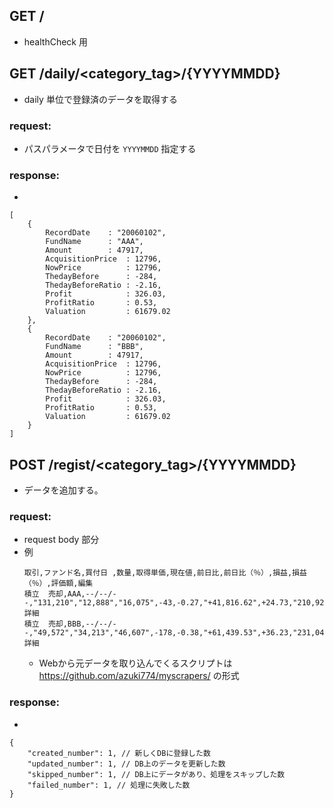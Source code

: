 ## GET /
- healthCheck 用

## GET /daily/<category_tag>/{YYYYMMDD}
- daily 単位で登録済のデータを取得する

### request:
- パスパラメータで日付を `YYYYMMDD` 指定する

### response:
-
```
[
    {
        RecordDate    : "20060102", 
        FundName      : "AAA",
        Amount        : 47917,
        AcquisitionPrice  : 12796,
        NowPrice          : 12796,
        ThedayBefore      : -284,
        ThedayBeforeRatio : -2.16,
        Profit            : 326.03,
        ProfitRatio       : 0.53,
        Valuation         : 61679.02
    },
    {
        RecordDate    : "20060102", 
        FundName      : "BBB",
        Amount        : 47917,
        AcquisitionPrice  : 12796,
        NowPrice          : 12796,
        ThedayBefore      : -284,
        ThedayBeforeRatio : -2.16,
        Profit            : 326.03,
        ProfitRatio       : 0.53,
        Valuation         : 61679.02
    }
]
```



## POST /regist/<category_tag>/{YYYYMMDD}
- データを追加する。
### request:
- request body 部分
- 例
    ```
    取引,ファンド名,買付日 ,数量,取得単価,現在値,前日比,前日比（％）,損益,損益（％）,評価額,編集
    積立  売却,AAA,--/--/--,"131,210","12,888","16,075",-43,-0.27,"+41,816.62",+24.73,"210,920.07",詳細  
    積立  売却,BBB,--/--/--,"49,572","34,213","46,607",-178,-0.38,"+61,439.53",+36.23,"231,040.22",詳細  
    ```
    - Webから元データを取り込んでくるスクリプトは https://github.com/azuki774/myscrapers/ の形式

### response:
-
```
{
    "created_number": 1, // 新しくDBに登録した数
    "updated_number": 1, // DB上のデータを更新した数
    "skipped_number": 1, // DB上にデータがあり、処理をスキップした数
    "failed_number": 1, // 処理に失敗した数
}
```
